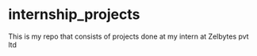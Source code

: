 # internship_projects
This is my repo that consists of projects done at my intern at Zelbytes pvt ltd
